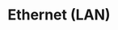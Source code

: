 ---
title: "Ethernet (LAN)"
description: "Get connected by using your RJ-45 cable"
parent: "networking"
---